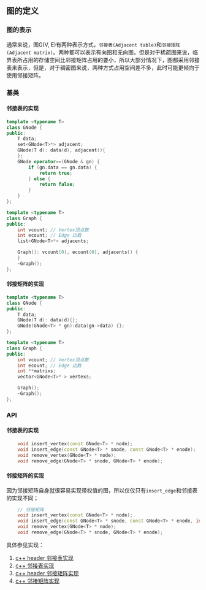 ## 图的定义

### 图的表示

通常来说，图G(V, E)有两种表示方式，`邻接表(Adjacent table)`和`邻接矩阵(Adjacent matrix)`。两种都可以表示有向图和无向图，但是对于稀疏图来说，临界表所占用的存储空间比邻接矩阵占用的要小，所以大部分情况下，图都采用邻接表来表示，但是，对于稠密图来说，两种方式占用空间差不多，此时可能更倾向于使用邻接矩阵。

### 基类

#### 邻接表的实现
```c++
template <typename T>
class GNode {
public:
    T data;
    set<GNode<T>*> adjacent;
    GNode(T d): data(d), adjacent(){
    };
    GNode operator==(GNode & gn) {
        if (gn.data == gn.data) {
            return true;
        } else {
            return false;
        }
    }
};

template <typename T>
class Graph {
public:
    int vcount; // Vertex顶点数
    int ecount; // Edge 边数
    list<GNode<T>*> adjacents;

    Graph(): vcount(0), ecount(0), adjacents() {
    }
    ~Graph();
};

```

#### 邻接矩阵的实现
```c++
template <typename T>
class GNode {
public:
    T data;
    GNode(T d): data(d){};
    GNode(GNode<T> * gn):data(gn->data) {};
};

template <typename T>
class Graph {
public:
    int vcount; // Vertex顶点数
    int ecount; // Edge 边数
    int **matrixs;
    vector<GNode<T>* > vertexs;

    Graph();
    ~Graph();
};
```

### API 

#### 邻接表的实现
```c++
    void insert_vertex(const GNode<T> * node);
    void insert_edge(const GNode<T> * snode, const GNode<T> * enode);
    void remove_vertex(GNode<T> * node);
    void remove_edge(GNode<T> * snode, GNode<T> * enode);
```
    
#### 邻接矩阵的实现
因为邻接矩阵自身就很容易实现带权值的图，所以仅仅只有`insert_edge`和邻接表的实现不同；
```c++
    // 邻接矩阵
    void insert_vertex(const GNode<T> * node);
    void insert_edge(const GNode<T> * snode, const GNode<T> * enode, int priority);
    void remove_vertex(GNode<T> * node);
    void remove_edge(GNode<T> * snode, GNode<T> * enode);
```

具体参见实现：
1. [c++ header 邻接表实现](https://github.com/jing4seven/algorithm/blob/master/graph/graph.h)
2. [c++ 邻接表实现](https://github.com/jing4seven/algorithm/blob/master/graph/graph.cc)
3. [c++ header 邻接矩阵实现](https://github.com/jing4seven/algorithm/blob/master/graph/graph_matrix.h)
4. [c++ 邻接矩阵实现](https://github.com/jing4seven/algorithm/blob/master/graph/graph_matrix.cc)
